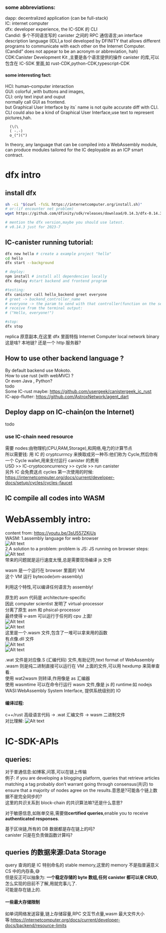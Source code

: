### some abbreviations:

dapp: decentralized application (can be full-stack)  
IC: internet computer  
dfx: developer experience, the IC-SDK 的 CLI  
Candid: 多个不同语言写的 canister 之间的 RPC 通信语言;an interface description language (IDL),a tool developed by DFINITY that allows different programs to communicate with each other on the Internet Computer.(Candid” does not appear to be an acronym or abbreviation, hah)  
CDK:Canister Development Kit ,主要是各个语言提供的操作 canister 的库,可以包含在 IC-SDK 里面,如 rust-CDK,python-CDK,typescript-CDK  

#### some interesting fact:

HCI: human–computer interaction  
GUI: colorful ,with buttons and images,  
CLI: only text input and ouput  
normally call GUI as frontend.  
but Graphical User Interface by its\` name is not quite accurate diff with CLI. CLI could also be a kind of Graphical User Interface,use text to represent pictures,hah.  

```
  (\(\
  ( -.-)
  o_(")(")

```

In theory, any language that can be compiled into a WebAssembly module, can produce modules tailored for the IC deployable as an ICP smart contract.  

# dfx intro

## install dfx

```sh
sh -ci "$(curl -fsSL https://internetcomputer.org/install.sh)"
# or:(if encounter net problem)
wget https://github.com/dfinity/sdk/releases/download/0.14.3/dfx-0.14.3-x86_64-linux.tar.gz

# mention the dfx version,maybe you should use latest.
# v0.14.3 just for 2023-7


```

## IC-canister running tutorial:

```sh
dfx new hello # create a example project "hello"
cd hello
dfx start --background

# deploy:
npm install # install all dependencies locally
dfx deploy #start backend and frontend program

#testing:
dfx canister call hello_backend greet everyone
# greet -> backend_controller_name
# everyone -> the param to send with that controller(function on the server)
# receive from the terminal output:
# ("Hello, everyone!")

#stop:
dfx stop
```

replica 原意副本,在这里 dfx 里面特指 Internet Computer local network binary  
这是啥? 本地链? 还是一个 http 服务器?  

## How to use other backend language ?

By default backend use Mokoto.  
How to use rust (with webMVC) ?  
Or even Java , Python?  
todo  
Some IC-rust maybe:
https://github.com/usergeek/canistergeek_ic_rust  
IC-app-flutter:
https://github.com/AstroxNetwork/agent_dart  

## Deploy dapp on IC-chain(on the Internet)

todo  

### use IC-chain need resource

需要 nodes:由物理机(CPU,RAM,Storage),和网络,电力的计算节点  
所以需要钱: 用 IC 的 cryptcurrncy 来换取成另一种币:他们称为 Cycle,然后你有一个 Cycle wallet,用来支付运行 canister 的费用  
USD >> IC-cryptoconcurrency >> cycle >> run canister  
另外 IC 会免费送点 cycles 第一次使用的时候:  
https://internetcomputer.org/docs/current/developer-docs/setup/cycles/cycles-faucet  

## IC compile all codes into WASM

# WebAssembly intro:

content from: https://youtu.be/3sU557ZKjUs  
WASM:
1.assembly language for web browser  
![Alt text](image.png)  
2.A solution to a problem:
problem is JS:
JS running on browser steps:
![Alt text](image-1.png)  
带来的问题就是运行速度太慢,总是需要现场编译 js 文件  

wasm 是一个运行在 browser 里面的 VM  
这个 VM 运行 bytecode(vm-assembly)  

利用这个特性,可以编译任何语言为 assembly!  

原生的 asm 代码是 architecture-specific  
因此 computer scientist 发明了 virtual-processor  
分离了原生 asm 和 phsical-processor  
最终使得 v-asm 可以运行于任何的 cpu 上面!  
![Alt text](image-2.png)  
![Alt text](image-4.png)  
这里是一个.wasm 文件,包含了一堆可以拿来用的函数  
有点像.dll 文件  
![Alt text](image-3.png)  
![Alt text](image-5.png)  

.wat 文件是对应像.S (汇编代码) 文件,有助记符,text format of WebAssembly  
.wasm 则是纯二进制直接可以运行在 VM 上面的文件,可以用 hexdump 来简单查看.  
使用 wat2wasm 则转译,作用像是 as 汇编器  
使用 wasmtime 可以在命令行运行 wasm 文件,像是 js 的 runtime:如 nodejs  
WASI:WebAssembly System Interface, 提供系统级别的 IO  

#### 编译过程:

c++/rust 高级语言代码 -> .wat 汇编文件 -> wasm 二进制文件  
对比理解:
![Alt text](image-6.png)  

# IC-SDK-APIs

## queries:

对于普通信息:如博客,问答,可以在链上传输  
例子:
if you are developing a blogging platform, queries that retrieve articles matching a tag probably don’t warrant going through consensus(共识) to ensure that a majority of nodes agree on the results.意思是?可能各个链上数据不是完全同步的?  
这里的共识关系到 block-chain 的共识算法嘛?还是什么意思?  

对于敏感信息,如账单交易,需要做**certified queries**,enable you to receive **authenticated responses**.  

基于区块链,所有的 DB 数据都是存在链上的吗?  
canister 只是在负责做函数计算吗?  

## queries 的数据来源:Data Storage

query 查询的是 IC 特别命名的 stable memory,这里的 memory 不是指普遍意义 CS 中的内存条,😅  
但是反正可以抽象为:
**一个稳定存储的 byte 数组,任何 canister 都可以来 CRUD**,  
怎么实现的目前不了解,用就完事儿了.  
可能是存在链上的.  

#### 一些最大存储限制

如单词网络发送容量,链上存储容量,RPC 交互节点量,wasm 最大文件大小等:https://internetcomputer.org/docs/current/developer-docs/backend/resource-limits  
